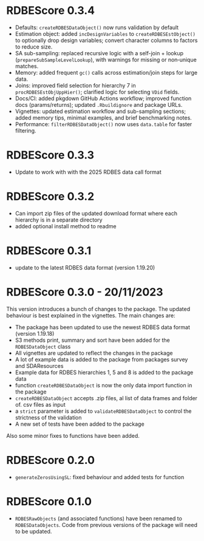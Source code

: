 # RDBEScore 0.3.4

- Defaults: `createRDBESDataObject()`  now runs validation by default
- Estimation object: added `incDesignVariables` to `createRDBESEstObject()` to optionally drop design variables; convert character columns to factors to reduce size.
- SA sub-sampling: replaced recursive logic with a self-join + lookup (`prepareSubSampleLevelLookup`), with warnings for missing or non‑unique matches.
- Memory: added frequent `gc()` calls across estimation/join steps for large data.
- Joins: improved field selection for hierarchy 7 in `procRDBESEstObjUppHier()`; clarified logic for selecting `VDid` fields.
- Docs/CI: added pkgdown GitHub Actions workflow; improved function docs (params/returns); updated `.Rbuildignore` and package URLs.
- Vignettes: updated estimation workflow and sub-sampling sections; added memory tips, minimal examples, and brief benchmarking notes.
- Performance: `filterRDBESDataObject()` now uses `data.table` for faster filtering.

# RDBEScore 0.3.3 

* Update to work with with the 2025 RDBES data call format

# RDBEScore 0.3.2 

* Can import zip files of the updated download format where each hierarchy is in a separate directory
* added optional install method to readme

# RDBEScore 0.3.1 

* update to the latest RDBES data format (version 1.19.20)

# RDBEScore 0.3.0 - 20/11/2023

This version introduces a bunch of changes to the package. The updated behaviour is best explained in the vignettes. The main changes are:

* The package has been updated to use the newest RDBES data format (version 1.19.18)
* S3 methods print, summary and sort have been added for the `RDBESDataObject` class
* All vignettes are updated to reflect the changes in the package
* A lot of example data is added to the package from packages survey and SDAResources
* Example data for RDBES hierarchies 1, 5 and 8 is added to the package data
* function `createRDBESDataObject` is now the only data import function in the package
*  `createRDBESDataObject` accepts .zip files, al list of data frames and folder of. csv files as input
* a `strict` parameter is added to `validateRDBESDataObject` to control the strictness of the validation
* A new set of tests have been added to the package

Also some minor fixes to functions have been added.

# RDBEScore 0.2.0

* `generateZerosUsingSL`: fixed behaviour and added tests for function

# RDBEScore 0.1.0

* `RDBESRawObjects` (and associated functions) have been renamed to `RDBESDataObjects`. Code from previous versions of the package will need to be updated. 


